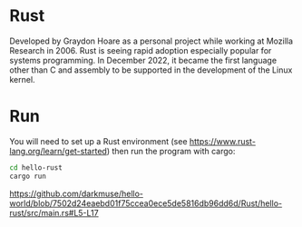 # Rust 
Developed by Graydon Hoare as a personal project while working at Mozilla Research in 2006. 
Rust is seeing rapid adoption especially popular for systems programming. 
In December 2022, it became the first language other than C and assembly to be supported in the development of the Linux kernel.

# Run
You will need to set up a Rust environment (see https://www.rust-lang.org/learn/get-started) then run the program with cargo:
```bash
cd hello-rust
cargo run
```

https://github.com/darkmuse/hello-world/blob/7502d24eaebd01f75ccea0ece5de5816db96dd6d/Rust/hello-rust/src/main.rs#L5-L17
